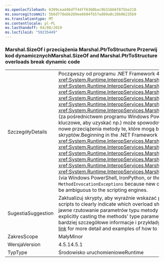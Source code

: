 ```yaml
---
ms.openlocfilehash: 6309cead46dff44ff6360bac9b31666f875be210
ms.sourcegitcommit: 5b6d778ebb269ee6684fb57ad69a8c28b06235b9
ms.translationtype: MT
ms.contentlocale: pl-PL
ms.lasthandoff: 04/08/2019
ms.locfileid: "59235449"
---
```

### <a name="marshalsizeof-and-marshalptrtostructure-overloads-break-dynamic-code"></a><span data-ttu-id="2d6be-101">Marshal.SizeOf i przeciążenia Marshal.PtrToStructure Przerwij kod dynamicznych</span><span class="sxs-lookup"><span data-stu-id="2d6be-101">Marshal.SizeOf and Marshal.PtrToStructure overloads break dynamic code</span></span>

|   |   |
|---|---|
|<span data-ttu-id="2d6be-102">Szczegóły</span><span class="sxs-lookup"><span data-stu-id="2d6be-102">Details</span></span>|<span data-ttu-id="2d6be-103">Począwszy od programu .NET Framework 4.5.1, dynamicznie powiązanie z metodami <xref:System.Runtime.InteropServices.Marshal.SizeOf%60%601>, <xref:System.Runtime.InteropServices.Marshal.SizeOf%60%601(%60%600)>, <xref:System.Runtime.InteropServices.Marshal.PtrToStructure(System.IntPtr,System.Object)>, <xref:System.Runtime.InteropServices.Marshal.PtrToStructure(System.IntPtr,System.Type)>, <xref:System.Runtime.InteropServices.Marshal.PtrToStructure%60%601(System.IntPtr)>, lub <xref:System.Runtime.InteropServices.Marshal.PtrToStructure%60%601(System.IntPtr,%60%600)>, (za pośrednictwem programu Windows PowerShell, IronPython, lub C# dynamiczne słowo kluczowe, aby uzyskać np.) może spowodować <code>MethodInvocationExceptions</code> ponieważ dodano nowe przeciążenia metody te, które mogą być niejednoznaczne do aparatów obsługi skryptów.</span><span class="sxs-lookup"><span data-stu-id="2d6be-103">Beginning in the .NET Framework 4.5.1, dynamically binding to the methods <xref:System.Runtime.InteropServices.Marshal.SizeOf%60%601>, <xref:System.Runtime.InteropServices.Marshal.SizeOf%60%601(%60%600)>, <xref:System.Runtime.InteropServices.Marshal.PtrToStructure(System.IntPtr,System.Object)>, <xref:System.Runtime.InteropServices.Marshal.PtrToStructure(System.IntPtr,System.Type)>, <xref:System.Runtime.InteropServices.Marshal.PtrToStructure%60%601(System.IntPtr)>, or <xref:System.Runtime.InteropServices.Marshal.PtrToStructure%60%601(System.IntPtr,%60%600)>, (via Windows PowerShell, IronPython, or the C# dynamic keyword, for example) can result in <code>MethodInvocationExceptions</code> because new overloads of these methods have been added that may be ambiguous to the scripting engines.</span></span>|
|<span data-ttu-id="2d6be-104">Sugestia</span><span class="sxs-lookup"><span data-stu-id="2d6be-104">Suggestion</span></span>|<span data-ttu-id="2d6be-105">Zaktualizuj skrypty, aby wyraźnie wskazać przeciążenie, które powinny być używane.</span><span class="sxs-lookup"><span data-stu-id="2d6be-105">Update scripts to clearly indicate which overload should be used.</span></span> <span data-ttu-id="2d6be-106">Może to zazwyczaj wykonywane przez jawne rzutowanie parametrów typu metody jako <xref:System.Type>.</span><span class="sxs-lookup"><span data-stu-id="2d6be-106">This can typically done by explicitly casting the methods' type parameters as <xref:System.Type>.</span></span> <span data-ttu-id="2d6be-107">Zobacz [ten link](https://support.microsoft.com/kb/2909958/) uzyskać bardziej szczegółowe informacje i przykłady sposobów w celu obejścia tego problemu.</span><span class="sxs-lookup"><span data-stu-id="2d6be-107">See [this link](https://support.microsoft.com/kb/2909958/) for more detail and examples of how to workaround the issue.</span></span>|
|<span data-ttu-id="2d6be-108">Zakres</span><span class="sxs-lookup"><span data-stu-id="2d6be-108">Scope</span></span>|<span data-ttu-id="2d6be-109">Mały</span><span class="sxs-lookup"><span data-stu-id="2d6be-109">Minor</span></span>|
|<span data-ttu-id="2d6be-110">Wersja</span><span class="sxs-lookup"><span data-stu-id="2d6be-110">Version</span></span>|<span data-ttu-id="2d6be-111">4.5.1</span><span class="sxs-lookup"><span data-stu-id="2d6be-111">4.5.1</span></span>|
|<span data-ttu-id="2d6be-112">Typ</span><span class="sxs-lookup"><span data-stu-id="2d6be-112">Type</span></span>|<span data-ttu-id="2d6be-113">Środowisko uruchomieniowe</span><span class="sxs-lookup"><span data-stu-id="2d6be-113">Runtime</span></span>|
